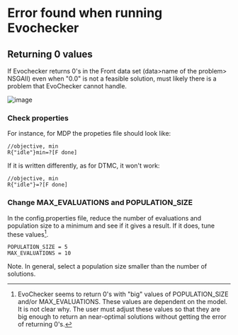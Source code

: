 # Error found when running Evochecker

## Returning 0 values
If Evochecker returns 0's in the Front data set (data>name of the problem> NSGAII) even when "0.0" is not a feasible solution, must likely there is a problem that EvoChecker cannot handle.

![image](https://user-images.githubusercontent.com/63869574/145025829-55656696-0d40-4f5d-866c-194dd4ec856d.png)

### Check properties
For instance, for MDP the propeties file should look like:
```
//objective, min
R{"idle"}min=?[F done]
```
If it is written differently, as for DTMC, it won't work:
```
//objective, min
R{"idle"}=?[F done]
```
### Change MAX_EVALUATIONS and POPULATION_SIZE
In the config.properties file, reduce the number of evaluations and population size to a minimum and see if it gives a result. If it does, tune these values[^1].

```
POPULATION_SIZE = 5
MAX_EVALUATIONS = 10
```
Note. In general, select a population size smaller than the number of solutions.


[^1]: EvoChecker seems to return 0's with "big" values of POPULATION_SIZE and/or MAX_EVALUATIONS. These values are dependent on the model. It is not clear why. The user must adjust these values so that they are big enough to return an near-optimal solutions without getting the error of returning 0's.
